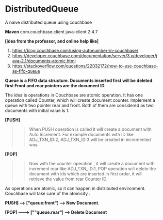 # DistributedQueue
A naive distributed queue using couchbase

**Maven**
<dependency>
   <groupId>com.couchbase.client</groupId>
   <artifactId>java-client</artifactId>
   <version>2.4.7</version>
</dependency>

**[idea from the  professor, and online help like]**
 1. https://blog.couchbase.com/using-autonumber-in-couchbase/
 2. https://developer.couchbase.com/documentation/server/3.x/developer/java-2.1/documents-atomic.html
 3. https://stackoverflow.com/questions/22032172/how-to-use-couchbase-as-fifo-queue
 
 **Queue is a FIFO data structure. Documents inserted first will be deleted first
 Front and rear pointers are the document ID**
 
 The idea is operations in Couchbase are atomic operation.  It has one operation called Counter, which will create 
 document counter. Implement a queue with two pointer rear and front. Both of them are considered as two documents 
 with initial value is 1.  

**[PUSH]**
>> When PUSH operation is called it will create a document  with Auto Increment. For example documents with ID like ADJ_TXN_ID:2, ADJ_TXN_ID:3 will be created in incremented way.
 
 **[POP]**
 >>Now with the counter operation , it will create a document with increment rear like ADJ_TXN_ID:1,
 POP operation will delete the document with ids which are inserted in first order, it will retrieve the value from rear Counter ID.
 
 As operations are atomic, so it can happen in distributed environment. Couchbase will take care of the atomicity .
 
 
 **PUSH] -->  ["queue:front"] --> New Document**. 
 
 **[POP] ---> [""queue:rear"] --> Delete Document**
